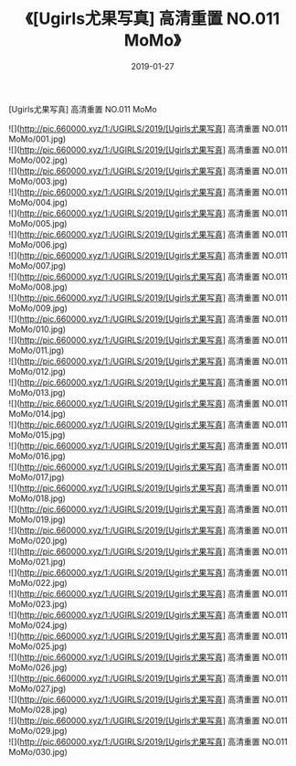 ﻿---
layout: post
title:  《[Ugirls尤果写真] 高清重置 NO.011 MoMo》
date:   2019-01-27
img: http://pic.660000.xyz/1:/UGIRLS/2019/[Ugirls尤果写真] 高清重置 NO.011 MoMo/000.jpg
categories: [美女, 清纯, 唯美]
---

[Ugirls尤果写真] 高清重置 NO.011 MoMo

 ![](http://pic.660000.xyz/1:/UGIRLS/2019/[Ugirls尤果写真] 高清重置 NO.011 MoMo/001.jpg) <br>![](http://pic.660000.xyz/1:/UGIRLS/2019/[Ugirls尤果写真] 高清重置 NO.011 MoMo/002.jpg) <br>![](http://pic.660000.xyz/1:/UGIRLS/2019/[Ugirls尤果写真] 高清重置 NO.011 MoMo/003.jpg) <br>![](http://pic.660000.xyz/1:/UGIRLS/2019/[Ugirls尤果写真] 高清重置 NO.011 MoMo/004.jpg) <br>![](http://pic.660000.xyz/1:/UGIRLS/2019/[Ugirls尤果写真] 高清重置 NO.011 MoMo/005.jpg) <br>![](http://pic.660000.xyz/1:/UGIRLS/2019/[Ugirls尤果写真] 高清重置 NO.011 MoMo/006.jpg) <br>![](http://pic.660000.xyz/1:/UGIRLS/2019/[Ugirls尤果写真] 高清重置 NO.011 MoMo/007.jpg) <br>![](http://pic.660000.xyz/1:/UGIRLS/2019/[Ugirls尤果写真] 高清重置 NO.011 MoMo/008.jpg) <br>![](http://pic.660000.xyz/1:/UGIRLS/2019/[Ugirls尤果写真] 高清重置 NO.011 MoMo/009.jpg) <br>![](http://pic.660000.xyz/1:/UGIRLS/2019/[Ugirls尤果写真] 高清重置 NO.011 MoMo/010.jpg) <br>![](http://pic.660000.xyz/1:/UGIRLS/2019/[Ugirls尤果写真] 高清重置 NO.011 MoMo/011.jpg) <br>![](http://pic.660000.xyz/1:/UGIRLS/2019/[Ugirls尤果写真] 高清重置 NO.011 MoMo/012.jpg) <br>![](http://pic.660000.xyz/1:/UGIRLS/2019/[Ugirls尤果写真] 高清重置 NO.011 MoMo/013.jpg) <br>![](http://pic.660000.xyz/1:/UGIRLS/2019/[Ugirls尤果写真] 高清重置 NO.011 MoMo/014.jpg) <br>![](http://pic.660000.xyz/1:/UGIRLS/2019/[Ugirls尤果写真] 高清重置 NO.011 MoMo/015.jpg) <br>![](http://pic.660000.xyz/1:/UGIRLS/2019/[Ugirls尤果写真] 高清重置 NO.011 MoMo/016.jpg) <br>![](http://pic.660000.xyz/1:/UGIRLS/2019/[Ugirls尤果写真] 高清重置 NO.011 MoMo/017.jpg) <br>![](http://pic.660000.xyz/1:/UGIRLS/2019/[Ugirls尤果写真] 高清重置 NO.011 MoMo/018.jpg) <br>![](http://pic.660000.xyz/1:/UGIRLS/2019/[Ugirls尤果写真] 高清重置 NO.011 MoMo/019.jpg) <br>![](http://pic.660000.xyz/1:/UGIRLS/2019/[Ugirls尤果写真] 高清重置 NO.011 MoMo/020.jpg) <br>![](http://pic.660000.xyz/1:/UGIRLS/2019/[Ugirls尤果写真] 高清重置 NO.011 MoMo/021.jpg) <br>![](http://pic.660000.xyz/1:/UGIRLS/2019/[Ugirls尤果写真] 高清重置 NO.011 MoMo/022.jpg) <br>![](http://pic.660000.xyz/1:/UGIRLS/2019/[Ugirls尤果写真] 高清重置 NO.011 MoMo/023.jpg) <br>![](http://pic.660000.xyz/1:/UGIRLS/2019/[Ugirls尤果写真] 高清重置 NO.011 MoMo/024.jpg) <br>![](http://pic.660000.xyz/1:/UGIRLS/2019/[Ugirls尤果写真] 高清重置 NO.011 MoMo/025.jpg) <br>![](http://pic.660000.xyz/1:/UGIRLS/2019/[Ugirls尤果写真] 高清重置 NO.011 MoMo/026.jpg) <br>![](http://pic.660000.xyz/1:/UGIRLS/2019/[Ugirls尤果写真] 高清重置 NO.011 MoMo/027.jpg) <br>![](http://pic.660000.xyz/1:/UGIRLS/2019/[Ugirls尤果写真] 高清重置 NO.011 MoMo/028.jpg) <br>![](http://pic.660000.xyz/1:/UGIRLS/2019/[Ugirls尤果写真] 高清重置 NO.011 MoMo/029.jpg) <br>![](http://pic.660000.xyz/1:/UGIRLS/2019/[Ugirls尤果写真] 高清重置 NO.011 MoMo/030.jpg) <br>